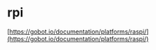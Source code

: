 # rpi

[https://gobot.io/documentation/platforms/raspi/](https://gobot.io/documentation/platforms/raspi/)
